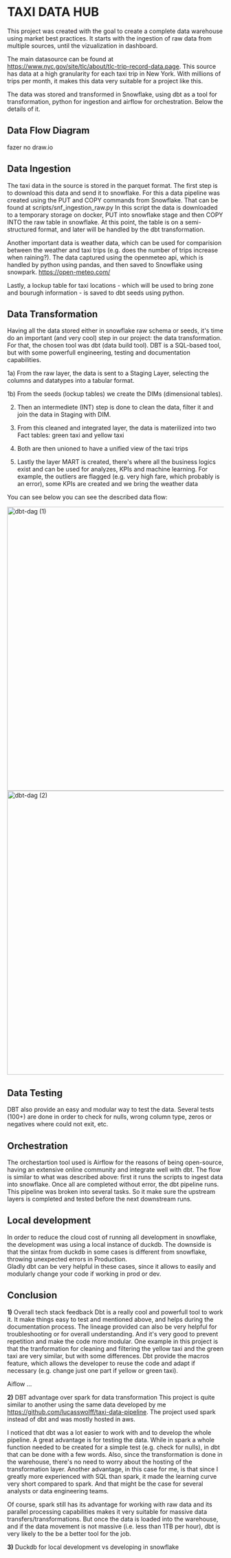 # TAXI DATA HUB
This project was created with the goal to create a complete data warehouse using market best practices.
It starts with the ingestion of raw data from multiple sources, until the vizualization in dashboard.

The main datasource can be found at https://www.nyc.gov/site/tlc/about/tlc-trip-record-data.page. 
This source has data at a high granularity for each taxi trip in New York. With millions of trips per month, it makes this data very suitable for a project like this.

The data was stored and transformed in Snowflake, using dbt as a tool for transformation, python for ingestion and airflow for orchestration. 
Below the details of it.

## Data Flow Diagram
fazer no draw.io

## Data Ingestion
The taxi data in the source is stored in the parquet format. The first step is to download this data and send it to snowflake.
For this a data pipeline was created using the PUT and COPY commands from Snowflake. That can be found at scripts/snf_ingestion_raw.py
In this script the data is downloaded to a temporary storage on docker, PUT into snowflake stage and then COPY INTO the raw table in snowflake.
At this point, the table is on a semi-structured format, and later will be handled by the dbt transformation.

Another important data is weather data, which can be used for comparision between the weather and taxi trips (e.g. does the number of trips increase when raining?).
The data captured using the openmeteo api, which is handled by python using pandas, and then saved to Snowflake using snowpark. 
https://open-meteo.com/

Lastly, a lockup table for taxi locations - which will be used to bring zone and bourugh information - is saved to dbt seeds using python.

## Data Transformation
Having all the data stored either in snowflake raw schema or seeds, it's time do an important (and very cool) step in our project: the data transformation.
For that, the chosen tool was dbt (data build tool). DBT is a SQL-based tool, but with some powerfull engineering, testing and documentation capabilities. 

1a) From the raw layer, the data is sent to a Staging Layer, selecting the columns and datatypes into a tabular format. 

1b) From the seeds (lockup tables) we create the DIMs (dimensional tables).

2)  Then an intermediete (INT) step is done to clean the data, filter it and join the data in Staging with DIM.
   
3)  From this cleaned and integrated layer, the data is materilized into two Fact tables: green taxi and yellow taxi
   
4)  Both are then unioned to have a unified view of the taxi trips

   
5)  Lastly the layer MART is created, there's where all the business logics exist and can be used for analyzes, KPIs and machine learning. 
    For example, the outliers are flagged (e.g. very high fare, which probably is an error), some KPIs are created and we bring the weather data

You can see below you can see the described data flow: 

<img width="1851" height="660" alt="dbt-dag (1)" src="https://github.com/user-attachments/assets/b2d12fe4-460b-446c-8940-99a3b6b2a111" />
<img width="1851" height="660" alt="dbt-dag (2)" src="https://github.com/user-attachments/assets/21bd1fe6-f8be-4537-8a41-936ad9a47496" />


## Data Testing
DBT also provide an easy and modular way to test the data. 
Several tests (100+) are done in order to check for nulls, wrong column type, zeros or negatives where could not exit, etc.

## Orchestration
The orchestartion tool used is Airflow for the reasons of being open-source, having an extensive online community and integrate well with dbt.
The flow is similar to what was described above: first it runs the scripts to ingest data into snowflake.
Once all are completed without error, the dbt pipeline runs. This pipeline was broken into several tasks.
So it make sure the upstream layers is completed and tested before the next downstream runs. 

## Local development
In order to reduce the cloud cost of running all development in snowflake, the development was using a local instance of duckdb.
The downside is that the sintax from duckdb in some cases is different from snowflake, throwing unexpected errors in Production.  
Gladly dbt can be very helpful in these cases, since it allows to easily and modularly change your code if working in prod or dev.

## Conclusion
**1)** Overall tech stack feedback
Dbt is a really cool and powerfull tool to work it.
It make things easy to test and mentioned above, and helps during the documentation process. 
The lineage provided can also be very helpful for troubleshooting or for overall understanding. 
And it's very good to prevent repetition and make the code more modular. One example in this project is that the tranformation for cleaning and filtering the yellow taxi and the green taxi are very similar, but with some differences. Dbt provide the macros feature, which allows the developer to reuse the code and adapt if necessary (e.g. change just one part if yellow or green taxi). 

Aiflow ...

**2)** DBT advantage over spark for data transformation 
This project is quite similar to another using the same data developed by me https://github.com/lucasswolff/taxi-data-pipeline.
The project used spark instead of dbt and was mostly hosted in aws.

I noticed that dbt was a lot easier to work with and to develop the whole pipeline.
A great advantage is for testing the data. While in spark a whole function needed to be created for a simple test (e.g. check for nulls), in dbt that can be done with a few words.
Also, since the transformation is done in the warehouse, there's no need to worry about the hosting of the transformation layer.
Another advantage, in this case for me, is that since I greatly more experienced with SQL than spark, it made the learning curve very short compared to spark. And that might be the case for several analysts or data engineering teams.

Of course, spark still has its advantage for working with raw data and its parallel processing capabilities makes it very suitable for massive data transfers/transformations.
But once the data is loaded into the warehouse, and if the data movement is not massive (i.e. less than 1TB per hour), dbt is very likely to the be a better tool for the job.

**3)** Duckdb for local development vs developing in snowflake
